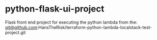 # python-flask-ui-project
Flask front end project for executing the python lambda from the:
git@github.com:HansTheRisk/terraform-python-lambda-localstack-test-project.git
